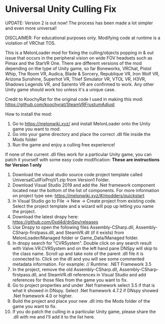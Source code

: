 # Universal Unity Culling Fix

UPDATE: Version 2 is out now! The process has been made a lot simpler and even more universal!

DISCLAIMER: For educational purposes only. Modifying code at runtime is a violation of VRChat TOS. 

This is a MelonLoader mod for fixing the culling/objects popping in & out issue that occurs in the peripheral vision on wide FOV headsets such as Pimax and the StarVR One. There are different versions of the mod depending on the type of Unity game, so far Boneworks, VRChat, Pistol Whip, The Room VR, Audica, Blade & Sorcery, Republique VR, Iron Wolf VR, Arizona Sunshine, Superhot VR, Thief Simulator VR, VTOL VR, H3VR, Shadows Legends VR, and Sairento VR are confirmed to work. Any other Unity game should work too unless it's a unique case. 

Credit to KoochyRat for the original code I used in making this mod: https://github.com/koochyrat/SteamVRFrustumAdjust

How to install the mod: 
1. Go to https://melonwiki.xyz/ and install MelonLoader onto the Unity game you want to mod. 
2. Go into your game directory and place the correct .dll file inside the Mods folder
3. Run the game and enjoy a culling free experience! 

If none of the current .dll files work for a particular Unity game, you can patch it yourself with some easy code modification: 
**These are instructions for Version 1 only** 

1. Download the visual studio source code project template called UniversalCullFixProjV1.zip from Version1 Folder.
2. Download Visual Studio 2019 and add the .Net framework component located near the bottom of the list of components. For more information on project type see: https://melonwiki.xyz/#/modders/quickstart
3. In Visual Studio go to File -> New -> Create project from existing code. Select the project template and a wizard will pop up letting you name the project.
4. Download the latest dnspy here: https://github.com/0xd4d/dnSpy/releases
5. Use Dnspy to open the following files Assembly-CSharp.dll, Assembly-CSharp-firstpass.dll, and SteamVR.dll (if it exists) from MelonLoader/Managed folder or Game_Data/Managed folder.
6. In dnspy search for "CVRSystem". Double click on any search result with Valve.VR.CVRSystem and on the left hand pane DNSpy will skip to the class name. Scroll up and take note of the parent .dll file it is connected to. Click on the dll and you will see some commented metadata information. For example: // Runtime: .NET Framework 3.5
7. In the project, remove the old Assembly-CSharp.dll, Assembly-CSharp-firstpass.dll, and SteamVR.dll references in Visual Studio and add references for those files from the game you want to fix. 
8. Go to project properties and under .Net framework select 3.5 if that is what it showed in DNspy. Select .Net framework 4.7.2 if DNspy showed .Net framework 4.0 or higher.
9. Build the project and place your new .dll into the Mods folder of the game you want to fix.
10. If you do patch the culling in a particular Unity game, please share the .dll with me and I'll add it to the list here.
